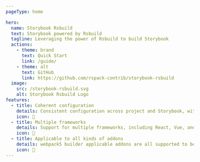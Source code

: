 ```yaml
---
pageType: home

hero:
  name: Storybook Rsbuild
  text: Storybook powered by Rsbuild
  tagline: Leveraging the power of Rsbuild to build Storybook
  actions:
    - theme: brand
      text: Quick Start
      link: /guide/
    - theme: alt
      text: GitHub
      link: https://github.com/rspack-contrib/storybook-rsbuild
  image:
    src: /storybook-rsbuild.svg
    alt: Storybook Rsbuild Logo
features:
  - title: Coherent configuration
    details: Consistent configuration across project and Storybook, with the ability to extend and override as needed.
    icon: 🧬
  - title: Multiple frameworks
    details: Support for multiple frameworks, including React, Vue, and more.
    icon: 🌈
  - title: Applicable to all kinds of addons
    details: webpack5 builder applicable addons are all supported to be used in Storybook Rsbuild.
    icon: 🧩
---
```

